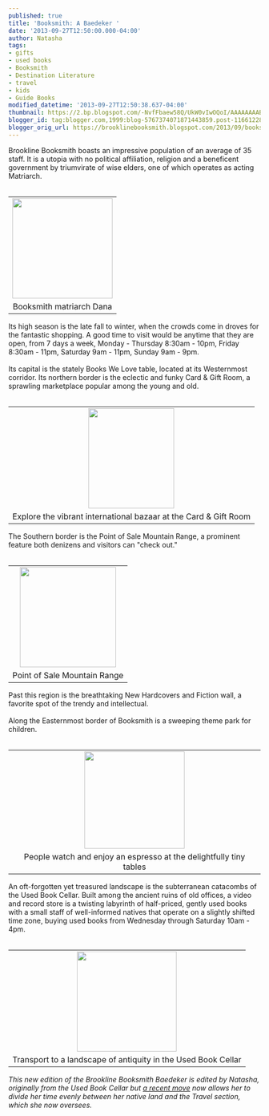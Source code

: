 ```yaml
---
published: true
title: 'Booksmith: A Baedeker '
date: '2013-09-27T12:50:00.000-04:00'
author: Natasha
tags:
- gifts
- used books
- Booksmith
- Destination Literature
- travel
- kids
- Guide Books
modified_datetime: '2013-09-27T12:50:38.637-04:00'
thumbnail: https://2.bp.blogspot.com/-NvfFbaew58Q/UkW0vIwOQoI/AAAAAAAABZo/C6vPY3ZJZQo/s72-c/dana.jpg
blogger_id: tag:blogger.com,1999:blog-5767374071871443859.post-1166122858421756439
blogger_orig_url: https://brooklinebooksmith.blogspot.com/2013/09/booksmith-baedeker.html
---
```


Brookline Booksmith boasts an impressive population of an average of 35 staff. It is a utopia with no political affiliation, religion and a beneficent government by triumvirate of wise elders, one of which operates as acting Matriarch.<br /><br /><table align="center" cellpadding="0" cellspacing="0" class="tr-caption-container" style="margin-left: auto; margin-right: auto; text-align: center;"><tbody><tr><td style="text-align: center;"><a href="https://2.bp.blogspot.com/-NvfFbaew58Q/UkW0vIwOQoI/AAAAAAAABZo/C6vPY3ZJZQo/s1600/dana.jpg" imageanchor="1" style="margin-left: auto; margin-right: auto;"><img border="0" src="https://2.bp.blogspot.com/-NvfFbaew58Q/UkW0vIwOQoI/AAAAAAAABZo/C6vPY3ZJZQo/s1600/dana.jpg" height="200" width="200" /></a></td></tr><tr><td class="tr-caption" style="text-align: center;">Booksmith matriarch Dana</td></tr></tbody></table>Its high season is the late fall to winter, when the crowds come in droves for the fantastic shopping. A good time to visit would be anytime that they are open, from 7 days a week, Monday - Thursday 8:30am - 10pm, Friday 8:30am - 11pm, Saturday 9am - 11pm, Sunday 9am - 9pm.<br /><br />Its capital is the stately Books We Love table, located at its Westernmost corridor. Its northern border is the eclectic and funky Card &amp; Gift Room, a sprawling marketplace popular among the young and old.<br /><br /><table align="center" cellpadding="0" cellspacing="0" class="tr-caption-container" style="margin-left: auto; margin-right: auto; text-align: center;"><tbody><tr><td style="text-align: center;"><a href="https://3.bp.blogspot.com/-Z2kIbbYEuho/UkW0x4aEtyI/AAAAAAAABZ0/faUgOs7CZow/s1600/cng.jpg" imageanchor="1" style="margin-left: auto; margin-right: auto;"><img border="0" src="https://3.bp.blogspot.com/-Z2kIbbYEuho/UkW0x4aEtyI/AAAAAAAABZ0/faUgOs7CZow/s1600/cng.jpg" height="200" width="171" /></a></td></tr><tr><td class="tr-caption" style="text-align: center;">Explore the vibrant international bazaar at the Card &amp; Gift Room</td></tr></tbody></table>The Southern border is the Point of Sale Mountain Range, a prominent feature both denizens and visitors can "check out."<br /><br /><table align="center" cellpadding="0" cellspacing="0" class="tr-caption-container" style="margin-left: auto; margin-right: auto; text-align: center;"><tbody><tr><td style="text-align: center;"><a href="https://3.bp.blogspot.com/-wCdU2EV8df4/UkW0xjRAMkI/AAAAAAAABZw/2dpklbUCm_0/s1600/pos.jpg" imageanchor="1" style="margin-left: auto; margin-right: auto;"><img border="0" src="https://3.bp.blogspot.com/-wCdU2EV8df4/UkW0xjRAMkI/AAAAAAAABZw/2dpklbUCm_0/s1600/pos.jpg" height="200" width="192" /></a></td></tr><tr><td class="tr-caption" style="text-align: center;">Point of Sale Mountain Range</td></tr></tbody></table>Past this region is the breathtaking New Hardcovers and Fiction wall, a favorite spot of the trendy and intellectual.<br /><br />Along the Easternmost border of Booksmith is a sweeping theme park for children.<br /><br /><table align="center" cellpadding="0" cellspacing="0" class="tr-caption-container" style="margin-left: auto; margin-right: auto; text-align: center;"><tbody><tr><td style="text-align: center;"><a href="https://2.bp.blogspot.com/-fHFxo6FOsvk/UkW0x7_AQSI/AAAAAAAABZ4/KqUeNGgvu_Y/s1600/kids.jpg" imageanchor="1" style="margin-left: auto; margin-right: auto;"><img border="0" src="https://2.bp.blogspot.com/-fHFxo6FOsvk/UkW0x7_AQSI/AAAAAAAABZ4/KqUeNGgvu_Y/s1600/kids.jpg" height="194" width="200" /></a></td></tr><tr><td class="tr-caption" style="text-align: center;">People watch and enjoy an espresso at the delightfully tiny tables</td></tr></tbody></table>An oft-forgotten yet treasured landscape is the subterranean catacombs of the Used Book Cellar. Built among the ancient ruins of old offices, a video and record store is a twisting labyrinth of half-priced, gently used books with a small staff of well-informed natives that operate on a slightly shifted time zone, buying used books from Wednesday through Saturday 10am - 4pm.<br /><br /><table align="center" cellpadding="0" cellspacing="0" class="tr-caption-container" style="margin-left: auto; margin-right: auto; text-align: center;"><tbody><tr><td style="text-align: center;"><a href="https://4.bp.blogspot.com/-ehhfDRR8ajg/UkW0zuCa5cI/AAAAAAAABaI/dn8g8d7BgjE/s1600/ubc.jpg" imageanchor="1" style="margin-left: auto; margin-right: auto;"><img border="0" src="https://4.bp.blogspot.com/-ehhfDRR8ajg/UkW0zuCa5cI/AAAAAAAABaI/dn8g8d7BgjE/s1600/ubc.jpg" height="200" width="199" /></a></td></tr><tr><td class="tr-caption" style="text-align: center;">Transport to a landscape of antiquity in the Used Book Cellar</td></tr></tbody></table><div><i>This new edition of the Brookline Booksmith Baedeker is edited by Natasha, originally from the Used Book Cellar but&nbsp;<a href="https://brooklinebooksmith.blogspot.com/2013/09/without-map.html">a recent move</a>&nbsp;now allows her to divide her time evenly between her native land and the Travel section, which she now oversees.</i></div>